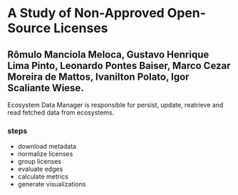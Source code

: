 # A Study of Non-Approved Open-Source Licenses

## Rômulo Manciola Meloca, Gustavo Henrique Lima Pinto, Leonardo Pontes Baiser, Marco Cezar Moreira de Mattos, Ivanilton Polato, Igor Scaliante Wiese.

Ecosystem Data Manager is responsible for persist, update, reatrieve and read fetched data from ecosystems.

### steps

- download metadata
- normalize licenses
- group licenses
- evaluate edges
- calculate metrics
- generate visualizations